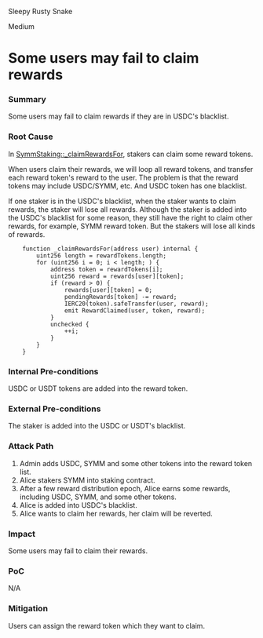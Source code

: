 Sleepy Rusty Snake

Medium

# Some users may fail to claim rewards

### Summary

Some users may fail to claim rewards if they are in USDC's blacklist.

### Root Cause

In [SymmStaking::_claimRewardsFor](https://github.com/sherlock-audit/2025-03-symm-io-stacking/blob/main/token/contracts/staking/SymmStaking.sol#L385-L400), stakers can claim some reward tokens.

 When users claim their rewards, we will loop all reward tokens, and transfer each reward token's reward to the user. The problem is that the reward tokens may include USDC/SYMM, etc. And USDC token has one blacklist.

If one staker is in the USDC's blacklist, when the staker wants to claim rewards, the staker will lose all rewards. Although the staker is added into the USDC's blacklist for some reason, they still have the right to claim other rewards, for example, SYMM reward token. But the stakers will lose all kinds of rewards.

```solidity
	function _claimRewardsFor(address user) internal {
		uint256 length = rewardTokens.length;
		for (uint256 i = 0; i < length; ) {
			address token = rewardTokens[i];
			uint256 reward = rewards[user][token];
			if (reward > 0) {
				rewards[user][token] = 0;
				pendingRewards[token] -= reward;
				IERC20(token).safeTransfer(user, reward);
				emit RewardClaimed(user, token, reward);
			}
			unchecked {
				++i;
			}
		}
	}
```

### Internal Pre-conditions

USDC or USDT tokens are added into the reward token.

### External Pre-conditions

The staker is added into the USDC or USDT's blacklist.

### Attack Path

1. Admin adds USDC, SYMM and some other tokens into the reward token list.
2. Alice stakers SYMM into staking contract.
3. After a few reward distribution epoch, Alice earns some rewards, including USDC, SYMM, and some other tokens.
4. Alice is added into USDC's blacklist.
5. Alice wants to claim her rewards, her claim will be reverted.

### Impact

Some users may fail to claim their rewards.

### PoC

N/A

### Mitigation

Users can assign the reward token which they want to claim.
